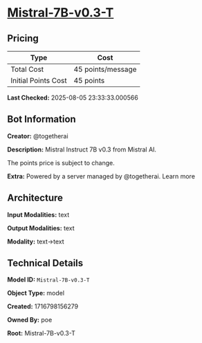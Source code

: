 # [Mistral-7B-v0.3-T](https://poe.com/Mistral-7B-v0.3-T)

## Pricing

| Type | Cost |
|------|------|
| Total Cost | 45 points/message |
| Initial Points Cost | 45 points |

**Last Checked:** 2025-08-05 23:33:33.000566


## Bot Information

**Creator:** @togetherai

**Description:** Mistral Instruct 7B v0.3 from Mistral AI.

The points price is subject to change.

**Extra:** Powered by a server managed by @togetherai. Learn more


## Architecture

**Input Modalities:** text

**Output Modalities:** text

**Modality:** text->text


## Technical Details

**Model ID:** `Mistral-7B-v0.3-T`

**Object Type:** model

**Created:** 1716798156279

**Owned By:** poe

**Root:** Mistral-7B-v0.3-T
